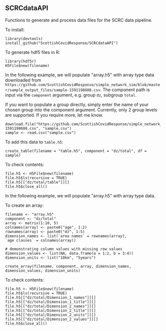 ## SCRCdataAPI

Functions to generate and process data files for the SCRC data pipeline.

To install:
```{r}
library(devtools)
install_github("ScottishCovidResponse/SCRCdataAPI")
```

To generate hdf5 files in R:
```{r}
library(hdf5r)
H5File$new(filename)
```

In the following example, we will populate "array.h5" with array type data downloaded from `https://github.com/ScottishCovidResponse/simple_network_sim/blob/master/sample_output_files/sample-1591198608.csv`. The component path is input via the 
`component` argument, e.g. group `dz`, subgroup `total`. 

If you want to populate a group directly, simply enter the name of your chosen group into the component argument. Currently, only 2 group levels are supported. If you require more, let me know.


```{r}
download.file("https://github.com/ScottishCovidResponse/simple_network_sim/raw/master/sample_output_files/sample-1591198608.csv", "sample.csv")
sample <- read.csv("sample.csv")
```

To add this data to `table.h5`:
```{r}
create_table(filename = "table.h5", component = "dz/total", df = sample)
```

To check contents:
```{r}
file.h5 <- H5File$new(filename)
file.h5$ls(recursive = TRUE)
file.h5[["dz/total/table"]][]
file.h5$close_all()
```


In the following example, we will populate "array.h5" with array type data.

To create an array:
```{r}
filename <- "array.h5"
component <- "dz/total"
array <- matrix(1:10, 5)
colnames(array) <- paste0("age", 1:2)
rownames(array) <- paste0("dz", 1:5)
dimension_names <- list(`area names` = rownames(array), 
`age classes` = colnames(array))

# demonstrating column values with missing row values
dimension_values <- list(NA, data.frame(a = 1:2, b = 3:4))
dimension_units <- list("10km", "5years")

create_array(filename, component, array, dimension_names, dimension_values, dimension_units)
```

To check contents:
```{r}
file.h5 <- H5File$new(filename)
file.h5$ls(recursive = TRUE)
file.h5[["dz/total/Dimension_1_names"]][]
file.h5[["dz/total/Dimension_1_title"]][]
file.h5[["dz/total/Dimension_2_names"]][]
file.h5[["dz/total/Dimension_2_title"]][]
file.h5[["dz/total/Dimension_2_units"]][]
file.h5[["dz/total/Dimension_2_values"]][]
file.h5$close_all()
```



